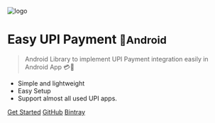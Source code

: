 ![logo](media/icon.png)

# Easy UPI Payment <small>📱Android</small>

> Android Library to implement UPI Payment integration easily in Android App 💳💸

- Simple and lightweight
- Easy Setup
- Support almost all used UPI apps.

[Get Started](/?id=easy-upi-payment-android-library)
[GitHub](https://github.com/PatilShreyas/EasyUpiPayment-Android)
[Bintray](https://bintray.com/beta/#/patilshreyas/maven/com.shreyaspatil:EasyUpiPayment?tab=overview)
